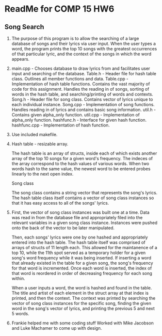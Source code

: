 # ReadMe for COMP 15 HW6
## Song Search 

1.  The purpose of this program is to allow the searching of a large database
    of songs and their lyrics via user input. When the user types a word, the
    program prints the top 10 songs with the greatest occurrences of that
    particular lyric, and the context of the songs in which the word appears.

2.  main.cpp		- Chooses database to draw lyrics from and facilitates
			  user input and searching of the database.
    Table.h		- Header file for hash table class. Outlines all
			  member functions and data.
    Table.cpp		- Implementation of hash table functions. Contains the
			  vast majority of code for this assignment. Handles
			  the reading in of songs, sorting of words in the hash
			  table, and searching/printing of words and contexts.
    Song.h		- Header file for song class. Contains vector of lyrics
			  unique to each individual instance.
    Song.cpp		- Implementation of song functions. Handles reading in
			  of lyrics and contains basic song information.
    util.h	     - Contains given alpha_only function.
    util.cpp	- Implementation of alpha_only function.
    hashfunc.h		- Interface for given hash function.
    hashfunc.cpp	- Implementation of hash function.

3.  Use included makefile.

4.  Hash table - resizable array.

    The hash table is an array of structs, inside each of which exists another
    array of the top 10 songs for a given word's frequency. The indeces of the
    array correspond to the hash values of various words. When two words hash
    to the same value, the newest word to be entered probes linearly to the
    next open index.

    Song class

    The song class contains a string vector that represents the song's lyrics.
    The hash table class itself contains a vector of song class instances so
    that it has easy access to all of the songs' lyrics.

5.  First, the vector of song class instances was built one at a time. Data
    was read in from the database file and appropriately filed into the
    relevant variables in a given song class instance. Instances were pushed
    onto the back of the vector to be later manipulated.

    Then, each songs' lyrics were one by one hashed and appropriately entered
    into the hash table. The hash table itself was comprised of arrays of
    structs of 11 length each. This allowed for the maintanence of a top 10,
    while the 11th spot served as a temporary holder for a given song's word
    frequency while it was being inserted. If inserting a word that already
    existed in the table for a given song, the song's frequency for that word
    is incremented. Once each word is inserted, the index of that word is
    reordered in order of decreasing frequency for each song within.

    When a user inputs a word, the word is hashed and found in the table. The
    title and artist of each element in the struct array at that index is
    printed, and then the context. The context was printed by searching the
    vector of song class instances for the specific song, finding the given
    word in the song's vector of lyrics, and printing the previous 5 and next
    5 words.

6.  Frankie helped me with some coding stuff
    Worked with Mike Jacobson and Luke Machamer to come up with design.
